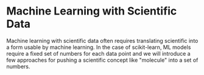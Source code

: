 # Machine Learning with Scientific Data

Machine learning with scientific data often requires translating scientific into a form usable by machine learning.
In the case of scikit-learn, ML models require a fixed set of numbers for each data point and we will introduce
a few approaches for pushing a scientific concept like "molecule" into a set of numbers.
